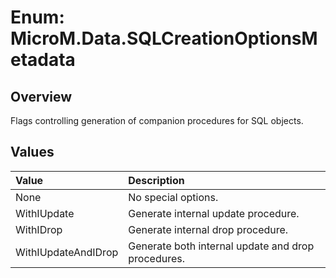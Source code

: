 # Enum: MicroM.Data.SQLCreationOptionsMetadata

## Overview
Flags controlling generation of companion procedures for SQL objects.

## Values
| Value | Description |
|:--|:--|
| None | No special options. |
| WithIUpdate | Generate internal update procedure. |
| WithIDrop | Generate internal drop procedure. |
| WithIUpdateAndIDrop | Generate both internal update and drop procedures. |

